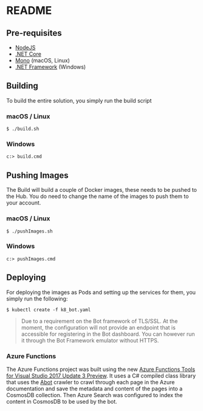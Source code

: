 # README

## Pre-requisites

* [NodeJS](https://nodejs.org/en/)
* [.NET Core](https://www.microsoft.com/net/download/core)
* [Mono](http://www.mono-project.com) (macOS, Linux)
* [.NET Framework](https://www.microsoft.com/net/download/framework) (Windows)

## Building

To build the entire solution, you simply run the build script

### macOS / Linux

```shell
$ ./build.sh
```

### Windows

```shell
c:> build.cmd
```

## Pushing Images

The Build will build a couple of Docker images, these needs to be pushed to the Hub.
You do need to change the name of the images to push them to your account.

### macOS / Linux

```shell
$ ./pushImages.sh
```

### Windows

```shell
c:> pushImages.cmd
```


## Deploying

For deploying the images as Pods and setting up the services for them, you simply run the following:

```shell
$ kubectl create -f k8_bot.yaml
```

> Due to a requirement on the Bot framework of TLS/SSL. At the moment, the configuration will not provide an endpoint that is accessible for registering in the Bot dashboard. You can however run it through the Bot Framework emulator without HTTPS.

### Azure Functions

The Azure Functions project was built using the new [Azure Functions Tools for Visual Studio 2017 Update 3 Preview](https://aka.ms/vs2017functiontools). It uses a C# compiled class library that uses the [Abot](https://github.com/sjdirect/abot) crawler to crawl through each page in the Azure documentation and save the metadata and content of the pages into a CosmosDB collection. Then Azure Search was configured to index the content in CosmosDB to be used by the bot.
